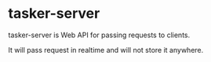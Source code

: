 # tasker-server

tasker-server is Web API for passing requests to clients. 

It will pass request in realtime and will not store it anywhere. 


